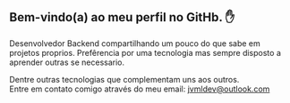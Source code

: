 ## Bem-vindo(a) ao meu perfil no GitHb. ✋

Desenvolvedor Backend compartilhando um pouco do que sabe em projetos proprios.
Prefêrencia por uma tecnologia mas sempre disposto a aprender outras se necessario.

Dentre outras tecnologias que complementam uns aos outros.  
Entre em contato comigo através do meu email: jvmldev@outlook.com
